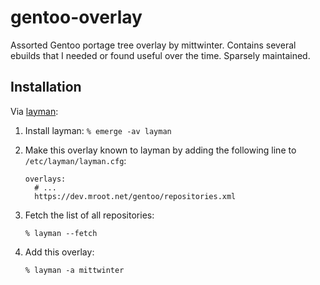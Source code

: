 # gentoo-overlay

Assorted Gentoo portage tree overlay by mittwinter. Contains several
ebuilds that I needed or found useful over the time. Sparsely maintained.

## Installation

Via [layman](https://wiki.gentoo.org/wiki/Layman):

1. Install layman: `% emerge -av layman`
2. Make this overlay known to layman by adding the following line to `/etc/layman/layman.cfg`:

   ```
   overlays:
     # ...
     https://dev.mroot.net/gentoo/repositories.xml
   ```
3. Fetch the list of all repositories:

   ```
   % layman --fetch
   ```

4. Add this overlay:

   ```
   % layman -a mittwinter
   ```
